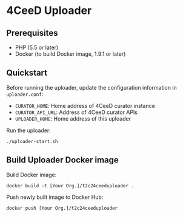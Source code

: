 4CeeD Uploader
=====

## Prerequisites
- PHP (5.5 or later)
- Docker (to build Docker image, 1.9.1 or later)

## Quickstart

Before running the uploader, update the configuration information in `uploader.conf`:
- `CURATOR_HOME`: Home address of 4CeeD curator instance
- `CURATOR_API_URL`: Address of 4CeeD curator APIs
- `UPLOADER_HOME`: Home address of this uploader

Run the uploader:
```
./uploader-start.sh
```

## Build Uploader Docker image

Build Docker image:
```
docker build -t [Your Org.]/t2c24ceeduploader .
```

Push newly built image to Docker Hub:
```
docker push [Your Org.]/t2c24ceeduploader
```

